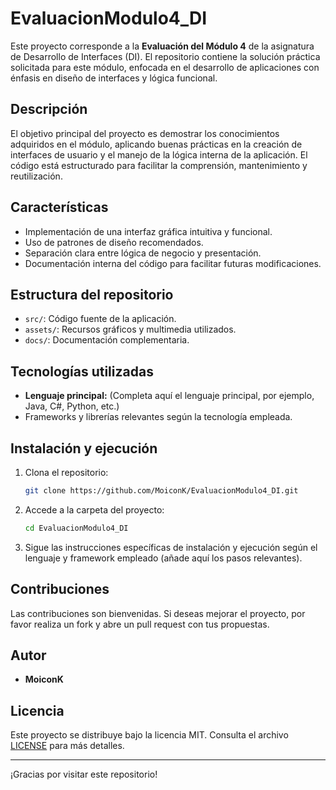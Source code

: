 # EvaluacionModulo4_DI

Este proyecto corresponde a la **Evaluación del Módulo 4** de la asignatura de Desarrollo de Interfaces (DI). El repositorio contiene la solución práctica solicitada para este módulo, enfocada en el desarrollo de aplicaciones con énfasis en diseño de interfaces y lógica funcional.

## Descripción

El objetivo principal del proyecto es demostrar los conocimientos adquiridos en el módulo, aplicando buenas prácticas en la creación de interfaces de usuario y el manejo de la lógica interna de la aplicación. El código está estructurado para facilitar la comprensión, mantenimiento y reutilización.

## Características

- Implementación de una interfaz gráfica intuitiva y funcional.
- Uso de patrones de diseño recomendados.
- Separación clara entre lógica de negocio y presentación.
- Documentación interna del código para facilitar futuras modificaciones.

## Estructura del repositorio

- `src/`: Código fuente de la aplicación.
- `assets/`: Recursos gráficos y multimedia utilizados.
- `docs/`: Documentación complementaria.

## Tecnologías utilizadas

- **Lenguaje principal:** (Completa aquí el lenguaje principal, por ejemplo, Java, C#, Python, etc.)
- Frameworks y librerías relevantes según la tecnología empleada.

## Instalación y ejecución

1. Clona el repositorio:
   ```bash
   git clone https://github.com/MoiconK/EvaluacionModulo4_DI.git
   ```
2. Accede a la carpeta del proyecto:
   ```bash
   cd EvaluacionModulo4_DI
   ```
3. Sigue las instrucciones específicas de instalación y ejecución según el lenguaje y framework empleado (añade aquí los pasos relevantes).

## Contribuciones

Las contribuciones son bienvenidas. Si deseas mejorar el proyecto, por favor realiza un fork y abre un pull request con tus propuestas.

## Autor

- **MoiconK**

## Licencia

Este proyecto se distribuye bajo la licencia MIT. Consulta el archivo [LICENSE](LICENSE) para más detalles.

---

¡Gracias por visitar este repositorio!
